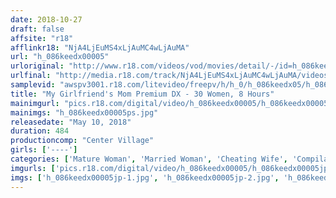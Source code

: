 ```yaml
---
date: 2018-10-27
draft: false
affsite: "r18"
afflinkr18: "NjA4LjEuMS4xLjAuMC4wLjAuMA"
url: "h_086keedx00005"
urloriginal: "http://www.r18.com/videos/vod/movies/detail/-/id=h_086keedx00005"
urlfinal: "http://media.r18.com/track/NjA4LjEuMS4xLjAuMC4wLjAuMA/videos/vod/movies/detail/-/id=h_086keedx00005"
samplevid: "awspv3001.r18.com/litevideo/freepv/h/h_0/h_086keedx05/h_086keedx05_dmb_w.mp4"
title: "My Girlfriend's Mom Premium DX - 30 Women, 8 Hours"
mainimgurl: "pics.r18.com/digital/video/h_086keedx00005/h_086keedx00005ps.jpg"
mainimgs: "h_086keedx00005ps.jpg"
releasedate: "May 10, 2018"
duration: 484
productioncomp: "Center Village"
girls: ['----']
categories: ['Mature Woman', 'Married Woman', 'Cheating Wife', 'Compilation', 'Over 4 Hours', 'Hi-Def']
imgurls: ['pics.r18.com/digital/video/h_086keedx00005/h_086keedx00005jp-1.jpg', 'pics.r18.com/digital/video/h_086keedx00005/h_086keedx00005jp-2.jpg', 'pics.r18.com/digital/video/h_086keedx00005/h_086keedx00005jp-3.jpg', 'pics.r18.com/digital/video/h_086keedx00005/h_086keedx00005jp-4.jpg', 'pics.r18.com/digital/video/h_086keedx00005/h_086keedx00005jp-5.jpg', 'pics.r18.com/digital/video/h_086keedx00005/h_086keedx00005jp-6.jpg', 'pics.r18.com/digital/video/h_086keedx00005/h_086keedx00005jp-7.jpg', 'pics.r18.com/digital/video/h_086keedx00005/h_086keedx00005jp-8.jpg', 'pics.r18.com/digital/video/h_086keedx00005/h_086keedx00005jp-9.jpg', 'pics.r18.com/digital/video/h_086keedx00005/h_086keedx00005jp-10.jpg', 'pics.r18.com/digital/video/h_086keedx00005/h_086keedx00005jp-11.jpg', 'pics.r18.com/digital/video/h_086keedx00005/h_086keedx00005jp-12.jpg', 'pics.r18.com/digital/video/h_086keedx00005/h_086keedx00005jp-13.jpg', 'pics.r18.com/digital/video/h_086keedx00005/h_086keedx00005jp-14.jpg', 'pics.r18.com/digital/video/h_086keedx00005/h_086keedx00005jp-15.jpg', 'pics.r18.com/digital/video/h_086keedx00005/h_086keedx00005jp-16.jpg', 'pics.r18.com/digital/video/h_086keedx00005/h_086keedx00005jp-17.jpg', 'pics.r18.com/digital/video/h_086keedx00005/h_086keedx00005jp-18.jpg', 'pics.r18.com/digital/video/h_086keedx00005/h_086keedx00005jp-19.jpg', 'pics.r18.com/digital/video/h_086keedx00005/h_086keedx00005jp-20.jpg']
imgs: ['h_086keedx00005jp-1.jpg', 'h_086keedx00005jp-2.jpg', 'h_086keedx00005jp-3.jpg', 'h_086keedx00005jp-4.jpg', 'h_086keedx00005jp-5.jpg', 'h_086keedx00005jp-6.jpg', 'h_086keedx00005jp-7.jpg', 'h_086keedx00005jp-8.jpg', 'h_086keedx00005jp-9.jpg', 'h_086keedx00005jp-10.jpg', 'h_086keedx00005jp-11.jpg', 'h_086keedx00005jp-12.jpg', 'h_086keedx00005jp-13.jpg', 'h_086keedx00005jp-14.jpg', 'h_086keedx00005jp-15.jpg', 'h_086keedx00005jp-16.jpg', 'h_086keedx00005jp-17.jpg', 'h_086keedx00005jp-18.jpg', 'h_086keedx00005jp-19.jpg', 'h_086keedx00005jp-20.jpg']
---
```


